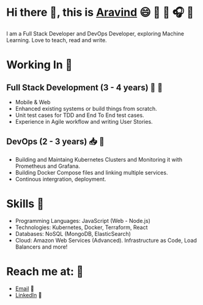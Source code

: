 # Hi there 👋, this is [Aravind](https://www.linkedin.com/in/n-aravind/) :smile: :book: :pencil: :headphones: :pizza:

I am a Full Stack Developer and DevOps Developer, exploring Machine Learning.  Love to teach, read and write.

# Working In :briefcase:

## Full Stack Development (3 - 4 years) :briefcase: :iphone:

- Mobile & Web
- Enhanced existing systems or build things from scratch.
- Unit test cases for TDD and End To End test cases.
- Experience in Agile workflow and writing User Stories.

## DevOps (2 - 3 years) :inbox_tray: :construction_worker:

- Building and Maintaing Kubernetes Clusters and Monitoring it with Prometheus and Grafana.
- Building Docker Compose files and linking multiple services.
- Continous intergration, deployment.

# Skills :wrench:

- Programming Languages: JavaScript (Web - Node.js)
- Technologies: Kubernetes, Docker, Terraform, React
- Databases: NoSQL (MongoDB, ElasticSearch)
- Cloud: Amazon Web Services (Advanced). Infrastructure as Code, Load Balancers and more!

# Reach me at: :metal:

- [Email](mailto:n-Aravind@outlook.com) :email:
- [LinkedIn](https://www.linkedin.com/in/n-aravind/) :tea:

<!--
**Aravind-N-s/Aravind-N-s** is a ✨ _special_ ✨ repository because its `README.md` (this file) appears on your GitHub profile.

Here are some ideas to get you started:

- 🔭 I’m currently working on ...
- 🌱 I’m currently learning ...
- 👯 I’m looking to collaborate on ...
- 🤔 I’m looking for help with ...
- 💬 Ask me about ...
- 📫 How to reach me: ...
- 😄 Pronouns: ...
- ⚡ Fun fact: ...
  -->

